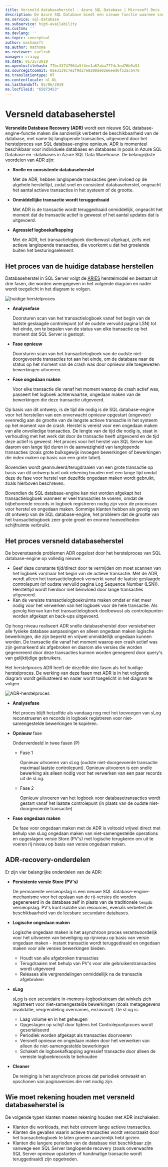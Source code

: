 ```yaml
---
title: Versneld databaseherstel - Azure SQL Database | Microsoft Docs
description: De Azure SQL Database biedt een nieuwe functie waarmee snel en consistent databaseherstel, onmiddellijk transactie wordt teruggedraaid en agressief logboekafkapping voor individuele databases en databases in pools in Azure SQL Database en -databases in Azure SQL-gegevens Het magazijn.
ms.service: sql-database
ms.subservice: high-availability
ms.custom: ''
ms.devlang: ''
ms.topic: conceptual
author: mashamsft
ms.author: mathoma
ms.reviewer: carlrab
manager: craigg
ms.date: 01/25/2019
ms.openlocfilehash: 77bc33747964a5f4ee1a67aba777dc3ed76b9a51
ms.sourcegitcommit: 0ae3139c7e2f9d27e8200ae02e6eed6f52aca476
ms.translationtype: MT
ms.contentlocale: nl-NL
ms.lasthandoff: 05/06/2019
ms.locfileid: "65073453"
---
```

# <a name="accelerated-database-recovery"></a>Versneld databaseherstel

**Versnelde Database Recovery (ADR)** wordt een nieuwe SQL database-engine-functie maken die aanzienlijk verbetert de beschikbaarheid van de database, met name bij langlopende transacties, uitgevoerd door het herstelproces van SQL database-engine opnieuw. ADR is momenteel beschikbaar voor individuele databases en databases in pools in Azure SQL Database en -databases in Azure SQL Data Warehouse. De belangrijkste voordelen van ADR zijn:

- **Snelle en consistente databaseherstel**

  Met de ADR, hebben langlopende transacties geen invloed op de algehele hersteltijd, zodat snel en consistent databaseherstel, ongeacht het aantal actieve transacties in het systeem of de grootte.

- **Onmiddellijke transactie wordt teruggedraaid**

  Met ADR is de transactie wordt teruggedraaid onmiddellijk, ongeacht het moment dat de transactie actief is geweest of het aantal updates dat is uitgevoerd.

- **Agressief logboekafkapping**

  Met de ADR, het transactielogboek doelbewust afgekapt, zelfs met actieve langlopende transacties, die voorkomt u dat het groeiende buiten het besturingselement.

## <a name="the-current-database-recovery-process"></a>Het proces van de huidige database herstellen

Databaseherstel in SQL Server volgt de [ARIES](https://people.eecs.berkeley.edu/~brewer/cs262/Aries.pdf) herstelmodel en bestaat uit drie fasen, die worden weergegeven in het volgende diagram en nader wordt toegelicht in het diagram te volgen.

![huidige herstelproces](./media/sql-database-accelerated-database-recovery/current-recovery-process.png)

- **Analysefase**

  Doorsturen scan van het transactielogboek vanaf het begin van de laatste geslaagde controlepunt (of de oudste vervuild pagina LSN) tot het einde, om te bepalen van de status van elke transactie op het moment dat SQL Server is gestopt.

- **Fase opnieuw**

  Doorsturen scan van het transactielogboek van de oudste niet-doorgevoerde transacties tot aan het einde, om de database naar de status op het moment van de crash was door opnieuw alle toegewezen bewerkingen uitvoeren.

- **Fase ongedaan maken**

  Voor elke transactie die vanaf het moment waarop de crash actief was, passeert het logboek achterwaartse, ongedaan maken van de bewerkingen die deze transactie uitgevoerd.

Op basis van dit ontwerp, is de tijd die nodig is de SQL database-engine voor het herstellen van een onverwacht opnieuw opgestart (ongeveer) evenredig aan de grootte van de langste actieve transactie in het systeem op het moment van de crash. Herstel is vereist voor een ongedaan maken van alle onvolledige transacties. De lengte van de tijd die nodig is, staat in verhouding met het werk dat door de transactie heeft uitgevoerd en de tijd deze actief is geweest. Het proces voor het herstel van SQL Server kan daarom een lange tijd duren in de aanwezigheid van langlopende transacties (zoals grote bulksgewijs invoegen bewerkingen of bewerkingen die index maken op basis van een grote tabel).

Bovendien wordt geannuleerd/terugdraaien van een grote transactie op basis van dit ontwerp kunt ook rekening houden met een lange tijd omdat deze de fase voor herstel van dezelfde ongedaan maken wordt gebruikt, zoals hierboven beschreven.

Bovendien de SQL database-engine kan niet worden afgekapt het transactielogboek wanneer er veel transacties te voeren, omdat de bijbehorende records in logboek registreren nodig zijn voor de processen voor herstel en ongedaan maken. Sommige klanten hebben als gevolg van dit ontwerp van de SQL database-engine, het probleem dat de grootte van het transactielogboek zeer grote groeit en enorme hoeveelheden schijfruimte verbruikt.

## <a name="the-accelerated-database-recovery-process"></a>Het proces versneld databaseherstel

De bovenstaande problemen ADR opgelost door het herstelproces van SQL database-engine op volledig nieuwe:

- Geef deze constante tijd/direct door te vermijden om moet scannen van het logboek van/naar het begin van de actieve transactie. Met de ADR, wordt alleen het transactielogboek verwerkt vanaf de laatste geslaagde controlepunt (of oudste vervuild pagina Log Sequence Number (LSN)). Hersteltijd wordt hierdoor niet beïnvloed door lange transacties uitgevoerd.
- Kan de vereiste transactielogboekruimte maken omdat er niet meer nodig voor het verwerken van het logboek voor de hele transactie. Als gevolg hiervan kan het transactielogboek doelbewust als controlepunten worden afgekapt en back-ups uitgevoerd.

Op hoog niveau realiseert ADR snelle databaseherstel door versiebeheer alle fysieke database aanpassingen en alleen ongedaan maken logische bewerkingen, die zijn beperkt en vrijwel onmiddellijk ongedaan kunnen worden. De transactie die vanaf het moment waarop een crash actief was zijn gemarkeerd als afgebroken en daarom alle versies die worden gegenereerd door deze transacties kunnen worden genegeerd door query's van gelijktijdige gebruikers.

Het herstelproces ADR heeft de dezelfde drie fasen als het huidige herstelproces. De werking van deze fasen met ADR is in het volgende diagram wordt geïllustreerd en nader wordt toegelicht in het diagram te volgen.

![ADR-herstelproces](./media/sql-database-accelerated-database-recovery/adr-recovery-process.png)

- **Analysefase**

  Het proces blijft hetzelfde als vandaag nog met het toevoegen van sLog reconstrueren en records in logboek registreren voor niet-samengestelde bewerkingen te kopiëren.
  
- **Opnieuw** fase

  Onderverdeeld in twee fasen (P)
  - Fase 1

      Opnieuw uitvoeren van sLog (oudste niet-doorgevoerde transactie maximaal laatste controlepunt). Opnieuw uitvoeren is een snelle bewerking als alleen nodig voor het verwerken van een paar records uit de sLog.
      
  - Fase 2

     Opnieuw uitvoeren van het logboek voor databasetransacties wordt gestart vanaf het laatste controlepunt (in plaats van de oudste niet-doorgevoerde transactie)
     
- **Fase ongedaan maken**

   De fase voor ongedaan maken met de ADR is voltooid vrijwel direct met behulp van sLog ongedaan maken van niet-samengestelde operations en opgeslagen versie Store (PV's) met logische terugkeren om uit te voeren rij niveau op basis van versie ongedaan maken.

## <a name="adr-recovery-components"></a>ADR-recovery-onderdelen

Er zijn vier belangrijke onderdelen van de ADR:

- **Persistente versie Store (PV's)**

  De permanente versieopslag is een nieuwe SQL database-engine-mechanisme voor het opslaan van de rij-versies die worden gegenereerd in de database zelf in plaats van de traditionele `tempdb` versieopslag. PV's kunt isolatie van resources, evenals verbetert de beschikbaarheid van de leesbare secundaire databases.

- **Logische ongedaan maken**

  Logische ongedaan maken is het asynchroon proces verantwoordelijk voor het uitvoeren van beveiliging op rijniveau op basis van versie ongedaan maken - instant transactie wordt teruggedraaid en ongedaan maken voor alle versies bewerkingen bieden.

  - Houdt van alle afgebroken transacties
  - Terugdraaien met behulp van PV's voor alle gebruikerstransacties wordt uitgevoerd
  - Releases alle vergrendelingen onmiddellijk na de transactie afgebroken

- **sLog**

  sLog is een secundaire in-memory-logboekstream dat winkels zich registreert voor niet-samengestelde bewerkingen (zoals metagegevens invalidatie, vergrendeling overnames, enzovoort). De sLog is:

  - Laag volume en in het geheugen
  - Opgeslagen op schijf door tijdens het Controlepuntproces wordt geserialiseerd
  - Periodiek worden afgekapt als transacties doorvoeren
  - Versnelt opnieuw en ongedaan maken door het verwerken van alleen de niet-samengestelde bewerkingen  
  - Schakelt de logboekafkapping agressief transactie door alleen de vereiste logboekrecords te behouden

- **Cleaner**

  De reiniging is het asynchroon proces dat periodiek ontwaakt en opschonen van paginaversies die niet nodig zijn.

## <a name="who-should-consider-accelerated-database-recovery"></a>Wie moet rekening houden met versneld databaseherstel is

De volgende typen klanten moeten rekening houden met ADR inschakelen:

- Klanten die workloads, met hebt extreem lange actieve transacties.
- Klanten die gevallen waarin actieve transacties wordt veroorzaakt door het transactielogboek te laten groeien aanzienlijk hebt gezien.  
- Klanten die langere perioden van de database niet beschikbaar zijn vanwege een SQL Server langlopende recovery (zoals onverwachte SQL Server opnieuw opstarten of handmatige transactie wordt teruggedraaid) zijn opgetreden.

